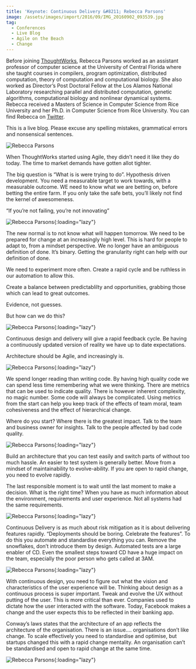 ```yaml
---
title: 'Keynote: Continuous Delivery &#8211; Rebecca Parsons'
image: /assets/images/import/2016/09/IMG_20160902_093539.jpg
tag:
  - Conferences
  - Live Blog
  - Agile on the Beach
  - Change
---
```

<span style="font-weight: 400;">Before joining </span>[<span style="font-weight: 400;">ThoughtWorks</span>](https://www.thoughtworks.com/)<span style="font-weight: 400;">, Rebecca Parsons worked as an assistant professor of computer science at the University of Central Florida where she taught courses in compilers, program optimization, distributed computation, theory of computation and computational biology. She also worked as Director’s Post Doctoral Fellow at the Los Alamos National Laboratory researching parallel and distributed computation, genetic algorithms, computational biology and nonlinear dynamical systems. Rebecca received a Masters of Science in Computer Science from Rice University and her Ph.D. in Computer Science from Rice University. You can find Rebecca on </span>[<span style="font-weight: 400;">Twitter</span>](https://twitter.com/rebeccaparsons)<span style="font-weight: 400;">.</span>

<span style="font-weight: 400;">This is a live blog. Please excuse any spelling mistakes, grammatical errors and nonsensical sentences.</span>

![Rebecca Parsons](/assets/images/import/2016/09/IMG_20160902_090802.jpg)

When ThoughtWorks started using Agile, they didn&#8217;t need it like they do today. The time to market demands have gotten allot tighter.

The big question is &#8220;What is is were trying to do&#8221;. Hypothesis driven development. You need a measurable target to work towards, with a measurable outcome. WE need to know what we are betting on, before betting the entire farm. If you only take the safe bets, you&#8217;ll likely not find the kernel of awesomeness.

&#8220;If you&#8217;re not failing, you&#8217;re not innovating&#8221;

![Rebecca Parsons](/assets/images/import/2016/09/IMG_20160902_091108.jpg){:loading="lazy"}

The new normal is to not know what will happen tomorrow. We need to be prepared for change at an increasingly high level. This is hard for people to adapt to, from a mindset perspective. We no longer have an ambiguous definition of done. It&#8217;s binary. Getting the granularity right can help with our definition of done.

We need to experiment more often. Create a rapid cycle and be ruthless in our automation to allow this.

Create a balance between predictablilty and opportunities, grabbing those which can lead to great outcomes.

Evidence, not guesses.

But how can we do this?

![Rebecca Parsons](/assets/images/import/2016/09/IMG_20160902_091712.jpg){:loading="lazy"}

Continuous design and delivery will give a rapid feedback cycle. Be having a continuously updated version of reality we have up to date expectations.

Architecture should be Agile, and increasingly is.

![Rebecca Parsons](/assets/images/import/2016/09/IMG_20160902_091912.jpg){:loading="lazy"}

We spend longer reading than writing code. By having high quality code we can spend less time remembering what we were thinking. There are metrics that can be used to indicate quality. There is however inherent complexity, no magic number. Some code will always be complicated. Using metrics from the start can help you keep track of the effects of team moral, team cohesiveness and the effect of hierarchical change.

Where do you start? Where there is the greatest impact. Talk to the team and business owner for insights. Talk to the people affected by bad code quality.

![Rebecca Parsons](/assets/images/import/2016/09/IMG_20160902_092455.jpg){:loading="lazy"}

Build an architecture that you can test easily and switch parts of without too much hassle. An easier to test system is generally better. Move from a mindset of maintainability to evolve-ability. If you are open to rapid change, you need to evolve rapidly.

The last responsible moment is to wait until the last moment to make a decision. What is the right time? When you have as much information about the environment, requirements and user experience. Not all systems had the same requirements.

![Rebecca Parsons](/assets/images/import/2016/09/IMG_20160902_093032.jpg){:loading="lazy"}

Continuous Delivery is as much about risk mitigation as it is about delivering features rapidly. &#8220;Deployments should be boring. Celebrate the features&#8221;. To do this you automate and standardise everything you can. Remove the snowflakes, don&#8217;t introduce them by design. Automated tests are a large enabler of CD. Even the smallest steps toward CD have a huge impact on the team, especially the poor person who gets called at 3AM.

![Rebecca Parsons](/assets/images/import/2016/09/IMG_20160902_093539.jpg){:loading="lazy"}

With continuous design, you need to figure out what the vision and characteristics of the user experience will be. Thinking about design as a continuous process is super important. Tweak and evolve the UX without putting of the user. This is more critical than ever. Companies used to dictate how the user interacted with the software. Today, Facebook makes a change and the user expects this to be reflected in their banking app.

Conway&#8217;s laws states that the architecture of an app reflects the architecture of the organisation. There is an issue&#8230;. organisations don&#8217;t like change. To scale effectively you need to standardise and optimise, but startups changed this with a rapid change mentality. An organisation can&#8217;t be standardised and open to rapid change at the same time.

![Rebecca Parsons](/assets/images/import/2016/09/IMG_20160902_094235.jpg){:loading="lazy"}
